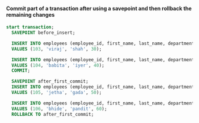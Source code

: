 ####  Commit part of a transaction after using a savepoint and then rollback the remaining changes

```sql
start transaction;
  SAVEPOINT before_insert;

  INSERT INTO employees (employee_id, first_name, last_name, department_id)
  VALUES (103, 'viraj', 'shah', 30);

  INSERT INTO employees (employee_id, first_name, last_name, department_id)
  VALUES (104, 'babita', 'iyer', 40);
  COMMIT;

  SAVEPOINT after_first_commit;
  INSERT INTO employees (employee_id, first_name, last_name, department_id)
  VALUES (105, 'jetha', 'gada', 50);

  INSERT INTO employees (employee_id, first_name, last_name, department_id)
  VALUES (106, 'bhide', 'pandit', 60);
  ROLLBACK TO after_first_commit;
```
